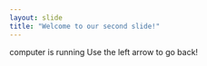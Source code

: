 ```yaml
---
layout: slide
title: "Welcome to our second slide!"
---
```

computer is running
Use the left arrow to go back!
